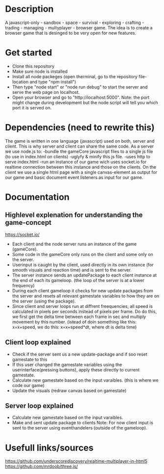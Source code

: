 Description
==============
A javascript-only - sandbox - space - survival - exploring - crafting - trading - managing - multyplayer - browser game. The idea is to create a browser game that is desinged to be very open for new features.

Get started
==============
- Clone this repository
- Make sure node is installed
- Install all node packeges (open therminal, go to the repository file-location and type "npm install")
- Then type "node start" or "node run debug" to start the server and serve the web page on localhost.
- Open your browser and go to "http://localhost:5000". Note: the port might change during development but the node script will tell you which port it is served on.

Dependencies (need to rewrite this)
==============
The game is written in one language (javascript) used on both, server and client. This is why server and client can share the same code. 
As a server we use node.js to:
-bundle the gameCore javascript files to a single js file (to use in index.html on clients)
-uglyfy & minify this js file.
-uses http to serve index.html
-run an instance of our game wich uses socket.io for realtime connection between this instance and those on the clients.
On the client we use a single html page with a single canvas-element as output for our game and basic document event listeners as input for our game. 

Documentation
==============
Highlevel explenation for understanding the game-concept
--------------
https://socket.io/
- Each client and the node server runs an instance of the game (gameCore).
- Some code in the gameCore only runs on the client and some only on the server.
- Userinput is caught by the client, used directly in its own instance (for smooth visuals and reaction time) and is sent to the server.
- The server instance sends an updatePackage to each client instance at the end of each its gameloop. (the loop of the server is at a lower frequency)
- During each client gameloop it checks for new update packages from the server and resets all relevant gamestate variables to how they are on the server (using the package).
- Since client and server loops run at diffrent freequencies, all speed is calculated in pixels per seconds instead of pixels per frame. Do do this, we first get the delta time between each frame in sec and multiply movement by this number. (istead of doin something like this: x=x+speed, we do this: x=x+speed*dt, where dt is delta time)

Client loop explained
--------------
- Check if the server sent us a new update-package and if soo reset gamestate to this
- If this user changed the gamestate variables using the userinterface(pressing buttons), apply these directly to current gamestate.
- Calculate new gamestate based on the input varaibles. (this is where we code our game)
- Update the visuals (redraw canvas based on gamestate)

Server loop explained
--------------
- Calculate new gamestate based on the input varaibles.
- Make and sent update package to clients
Note: For now client input is sent to the server using eventhandelers (outside of the gameloop).

Usefull links/sources
==============
https://github.com/underscorediscovery/realtime-multiplayer-in-html5
https://github.com/mrdoob/three.js/

